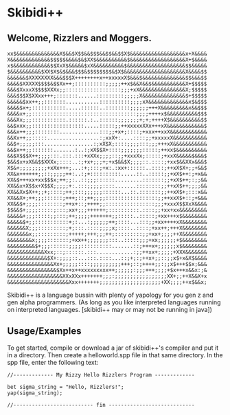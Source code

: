 # Skibidi++
## Welcome, Rizzlers and Moggers.
```
xx$&&&&&&&&&&&&&&X$&&$X$$&&$$$&&$$&&$$X$&&&&&&&&&&&&&&&&&&x+X&&&&
X&&&&&&&&&&&&&$$$$$&&&&$&$XX$&&&&&&&&&&$&&&&&&&&&&&&&&&&&&X+$&&&&
x$&&&&&&&&&&&&$$XxX$&&&&&$xX&&&&&&&&&&$&&&&&&&&&&&&&&&&&&&$$&&&&&
$&&&&&&&&&&$XX$X$&$&&&$$$&$$$$$$$$&$X$&&&&&&&&&&&&&&&&&&&&X&&&&$$
&&&&&&$XXXXXXXX&&&$$$X++++++++x++xxxxxX$&&&$&&&&&&&&&&&&&&$$&&&$$
&&&&$XXXXX$$$$&$$Xx++;::::::::::;;;;;++x$&&X&&$&&&&&&&&&&&X+$$$$$
&&&$XxxxX$$$$XXXx;;::::::::::::::::::;;;+xX&&&&&&&&&&&&&&&X;$$$$$
&&&$$$X$XXxx+++;:::::::......:::::::::;;;;;X&&&&&&&&&&&&&&$+$$$$$
&&&&&$xx++;;:::::::...........::::::::::;;;;xX&&&&&&&&&&&&&x$&$$$
&&&&$x+;:::::::::::.....::::::..::::::::;;;;;;+++X&&&&&&&&&x&&$$$
&&&&x+;;::::::::::::::::::::::::::::::::::;;;;++++x$&&&&&&&&&&$$$
&&&Xx;;;:::::::::::.::::::.:..::::::;;;;;;;+;+;++++X$&&&&&&&&&&$$
&&$xxx;;:::::::::::::::::.....:::::;;++xxxxxXXx+++xX&&&&&&&&&&&&$
&&&x++;;;::::::::.............:::;;+x+;::::;+xxx++xxX&&&&&&&&&&&&
&&Xx++;;:::::.................:;xxX+:....::::;;+xxxxxX&&&&&&&&&&&
&&$+;;;;;:::................:;xX$X;::::;;;;:::;;;+++xX&&&&&&&&&&&
&&$x++;;:::::::.......:..:;xX$$X+::::;;;;;;;:::::;++xx$&&&&&&&&&&
&&$X$$$X++;;;;:::.:::.:::+xXXx;;;;::;;+xxxXx;:::::;+xxX&&&&&$&&&$
$&&$x+xX&&$$XXXx;::::..:;+x+;;;+;+x$&&$X;;;;::.::::;+xx$&&XXx&&&$
X$&+;;;;;;;;;+xXx+++;...:+;:::;+x:.:xx+::::::..::::;++xX$X+;;+&&$
XX&x++++++;;::;;;;;++:..:;+::::::::::.....::..:::::;;+xX$++:;+x&&
XX&$+++xx+xx$$$x;++;;:..::;;;::::::.........:::::::;;+xX$++;:;;&&
XX&&x+X$$x+X$$X;;;;;+:.:::;;;;;::::.......::::::::;;++xX$++;;;;&&
XX&&Xx$X++;;+;::::;++;:::;;;;;;::::::...::.:::::::;;++xX$+;:::x&&
XX&&X+;++;;;::::::;+++;::;++;;;;:::::::::::::::::;;++xxX$+::;+&&&
XX&&$+;;;;::::::::;++x+::;++++;;::::::::::::::::;;;+xxxX$$XxX&&&&
$$&&$+;;;;:::::;:::;xx+;;;++++++;::::::::::.::::;;+xx+xx&&&&&&&&&
&&&&&+;;;:::::;;:::;++;;;;;+++++++;;:::::..:::::;+xx+++x$&&&&&&&&
&&&&&$+;;:::::::::::+;:...:;;;;;;++;::::...:::;;+xx++++xX&&&&&&&&
&&&&&&X;;;:::::::::;+;:::.::::;;;;x;::::..::::;+xx++;+++X&&&&&&&&
&&&&&&&x;;:::::::::;+++++;+++;;;++;:::::::::;;+xx+;;;;++X&&&&&&&&
&&&&&&&&x;;;;:::::::;+xx++;;;;;;;:::..:::::;;;+xx;;;;;;+$&&&&&&&&
&&&&&&&&&$+;;;::::::;;;;::::::::::.......::;+++x+;;;;;;x$&&&&&&&&
&&&&&&&&&&&&Xxx;::;::::::.:::............:;;++xx+;;;;;+XXX&&&&&&&
&&&&&&&&&&&&&$X+:;;;;::...:::.::::...::;+;:;++x+;;::;;x$+x&X$&&&&
&&&&&&&&&&&&&&&Xx+;;;;;::::;;;;;;;;;;+++;::;++++;;:;;x$+++$$x;&&&
&&&&&&&&&&&&&&&&$Xx++x++xxxxxxxxx++;;;;;;:;;;+++;;;;+$x+++x&&x:;&
&&&&&&&&&&&&&&&&&&XXxXXx+++++++;;;:;;;;;;;;;;;;;;;;;XX+;;++X&&X+x
&&&&&&&&&&&&&&&&&&&&Xxx+++++++;;;;;;;;;;;;;;;;;;;;+XX;;;;++x$&&x;
```
Skibidi++ is a language bussin with plenty of yapology for you gen z and gen alpha programmers. (As long as you like interpreted languages running on interpreted languages. [skibidi++ may or may not be running in java])


## Usage/Examples

To get started, compile or download a jar of skibidi++'s compiler and put it in a directory. Then create a helloworld.spp file in that same directory. In the spp file, enter the following text:

```
//------------- My Rizzy Hello Rizzlers Program -------------

bet sigma_string = "Hello, Rizzlers!";
yap(sigma_string);

//-------------------------- fin ----------------------------
```
